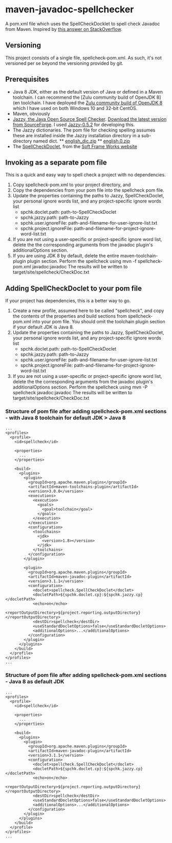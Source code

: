 # maven-javadoc-spellchecker
A pom.xml file which uses the SpellCheckDocklet to spell check Javadoc from Maven. Inspired by [this answer on StackOverflow](https://stackoverflow.com/a/5458962/259686).

## Versioning
This project consists of a single file, spellcheck-pom.xml. As such, it's not versioned per se beyond the versioning provided by git.

## Prerequisites
* Java 8 JDK, either as the default version of Java or defined in a Maven toolchain. I can recommend the [Zulu community build of OpenJDK 8](en toolchain. I have deployed the [Zulu community build of OpenJDK 8](https://www.azul.com/downloads/zulu-community/) which I have used on both Windows 10 and 32-bit CentOS.
* Maven, obviously
* [Jazzy, the Java Open Source Spell Checker](http://jazzy.sourceforge.net/). [Download the latest version from SourceForge](https://sourceforge.net/projects/jazzy/files/Jazzy/). I used [Jazzy-0.5.2](https://sourceforge.net/projects/jazzy/files/Jazzy/Jazzy-0.5.2/) for developing this.
* The Jazzy dictionaries. The pom file for checking spelling assumes these are installed inside the Jazzy installation directory in a sub-directory named dict.
** [english_dic.zip](https://sourceforge.net/projects/jazzy/files/Dictionaries/English/english_dic.zip/download)
** [english.0.zip](https://sourceforge.net/projects/jazzy/files/Dictionaries/English/english.0.zip/download)
* The [SpellCheckDoclet](http://www.softframeworks.com/etc/spellcheck/SpellCheckDoclet.html), from the [Soft Frame Works website](http://www.softframeworks.com/download/downloadFreeFile.php?file_name=spellCheckDoclet/SpellCheckDoclet.zip)

## Invoking as a separate pom file
This is a quick and easy way to spell check a project with no dependencies.
1. Copy spellcheck-pom.xml to your project directory, and
1. Copy the dependencies from your pom file into the spellcheck pom file.
1.  Update the properties containing the paths to Jazzy, SpellCheckDoclet, your personal ignore words list, and any project-specific ignore words list
    * spchk.doclet.path: path-to-SpellCheckDoclet
    * spchk.jazzy.path: path-to-Jazzy
    * spchk.user.ignoreFile: path-and-filename-for-user-ignore-list.txt
    * spchk.project.ignoreFile: path-and-filename-for-project-ignore-word-list.txt
1. If you are not using a user-specific or project-specific ignore word list, delete the the corresponding arguments from the javadoc plugin's additionalOptions section.
1. If you are using JDK 8 by default, delete the entire maven-toolchain-plugin plugin section.
Perform the spellcheck using
    mvn -f spellcheck-pom.xml javadoc:javadoc
The results will be written to target/site/spellcheck/CheckDoc.txt

## Adding SpellCheckDoclet to your pom file
If your project has dependencies, this is a better way to go.
1. Create a new profile, assumed here to be called "spellcheck", and copy the contents of the properties and build sections from
spellcheck-pom.xml into your pom file. You should omit the toolchain plugin section if your default JDK is Java 8.
1.  Update the properties containing the paths to Jazzy, SpellCheckDoclet, your personal ignore words list, and any project-specific ignore words list
    * spchk.doclet.path: path-to-SpellCheckDoclet
    * spchk.jazzy.path: path-to-Jazzy
    * spchk.user.ignoreFile: path-and-filename-for-user-ignore-list.txt
    * spchk.project.ignoreFile: path-and-filename-for-project-ignore-word-list.txt
1. If you are not using a user-specific or project-specific ignore word list, delete the the corresponding arguments from the javadoc plugin's additionalOptions section.
Perform the spellcheck using
    mvn -P spellcheck javadoc:javadoc
The results will be written to target/site/spellcheck/CheckDoc.txt

### Structure of pom file after adding spellcheck-pom.xml sections - with Java 8 toolchain for default JDK > Java 8
```
...
<profiles>
  <profile>
    <id>spellcheck</id>

    <properties>
      ...
    </properties>

    <build>
      <plugins>
        <plugin>
          <groupId>org.apache.maven.plugins</groupId>
          <artifactId>maven-toolchains-plugin</artifactId>
          <version>3.0.0</version>
          <executions>
            <execution>
              <goals>
                <goal>toolchain</goal>
              </goals>
            </execution>
          </executions>
          <configuration>
            <toolchains>
              <jdk>
                <version>1.8></version>
              </jdk>
            </toolchains>
          </configuration>
        </plugin>

        <plugin>
          <groupId>org.apache.maven.plugins</groupId>
          <artifactId>maven-javadoc-plugin</artifactId>
          <version>3.1.1</version>
          <configuration>
            <doclet>spellcheck.SpellCheckDoclet</doclet>
            <docletPath>${spchk.doclet.cp}:${spchk.jazzy.cp}</docletPath>
            <echo>on</echo>
            <reportOutputDirectory>${project.reporting.outputDirectory}</reportOutputDirectory>
            <destDir>spellcheck</destDir>
            <useStandardDocletOptions>false</useStandardDocletOptions>
            <additionalOptions>...</additionalOptions>
          </configuration>
        </plugin>
      </plugins>
    </build>
  </profile>
</profiles>
...
```

### Structure of pom file after adding spellcheck-pom.xml sections - Java 8 as default JDK
```
...
<profiles>
  <profile>
    <id>spellcheck</id>

    <properties>
      ...
    </properties>

    <build>
      <plugins>
        <plugin>
          <groupId>org.apache.maven.plugins</groupId>
          <artifactId>maven-javadoc-plugin</artifactId>
          <version>3.1.1</version>
          <configuration>
            <doclet>spellcheck.SpellCheckDoclet</doclet>
            <docletPath>${spchk.doclet.cp}:${spchk.jazzy.cp}</docletPath>
            <echo>on</echo>
            <reportOutputDirectory>${project.reporting.outputDirectory}</reportOutputDirectory>
            <destDir>spellcheck</destDir>
            <useStandardDocletOptions>false</useStandardDocletOptions>
            <additionalOptions>...</additionalOptions>
          </configuration>
        </plugin>
      </plugins>
    </build>
  </profile>
</profiles>
...
```
